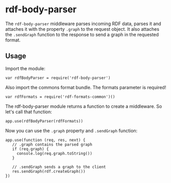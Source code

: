 # rdf-body-parser

The `rdf-body-parser` middleware parses incoming RDF data, parses it and attaches it with the property `.graph` to the request object.
It also attaches the `.sendGraph` function to the response to send a graph in the requested format.

## Usage

Import the module:

    var rdfBodyParser = require('rdf-body-parser')

Also import the commons format bundle. The formats parameter is required!

    var rdfFormats = require('rdf-formats-common')()

The rdf-body-parser module returns a function to create a middleware. So let's call that function:

    app.use(rdfBodyParser(rdfFormats))

Now you can use the `.graph` property and `.sendGraph` function:

    app.use(function (req, res, next) {
       // .graph contains the parsed graph
       if (req.graph) {
         console.log(req.graph.toString())
       }

       // .sendGraph sends a graph to the client
       res.sendGraph(rdf.createGraph())
    })

